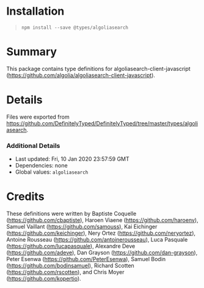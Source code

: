 # Installation
> `npm install --save @types/algoliasearch`

# Summary
This package contains type definitions for algoliasearch-client-javascript (https://github.com/algolia/algoliasearch-client-javascript).

# Details
Files were exported from https://github.com/DefinitelyTyped/DefinitelyTyped/tree/master/types/algoliasearch.

### Additional Details
 * Last updated: Fri, 10 Jan 2020 23:57:59 GMT
 * Dependencies: none
 * Global values: `algoliasearch`

# Credits
These definitions were written by Baptiste Coquelle (https://github.com/cbaptiste), Haroen Viaene (https://github.com/haroenv), Samuel Vaillant (https://github.com/samouss), Kai Eichinger (https://github.com/keichinger), Nery Ortez (https://github.com/neryortez), Antoine Rousseau (https://github.com/antoinerousseau), Luca Pasquale (https://github.com/lucapasquale), Alexandre Deve (https://github.com/adeve), Dan Grayson (https://github.com/dan-grayson), Peter Esenwa (https://github.com/PeterEsenwa), Samuel Bodin (https://github.com/bodinsamuel), Richard Scotten (https://github.com/rscotten), and Chris Moyer (https://github.com/kopertio).
